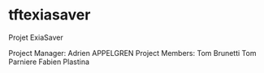 # tftexiasaver

Projet ExiaSaver

Project Manager: Adrien APPELGREN
Project Members: Tom Brunetti
		 Tom Parniere
		 Fabien Plastina

